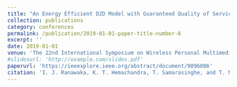 ```yaml
---
title: "An Energy Efficient D2D Model with Guaranteed Quality of Service for Cloud Radio Access Networks"
collection: publications
category: conferences
permalink: /publication/2019-01-01-paper-title-number-6
excerpt: ''
date: 2019-01-01
venue: 'The 22nd International Symposium on Wireless Personal Multimedia Communications'
#slidesurl: 'http://example.com/slides.pdf'
paperurl: 'https://ieeexplore.ieee.org/abstract/document/9096086'
citation: 'I. J. Ranawaka, K. T. Hemachandra, T. Samarasinghe, and T. Nuradha, "An Energy Efficient D2D Model with Guaranteed Quality of Service for Cloud Radio Access Networks," in Proc. 2019 22nd Int. Symp. Wireless Pers. Multimedia Commun. (WPMC), Lisbon, Portugal, 2019, pp. 1-6, doi: 10.1109/WPMC48795.2019.9096086'
---
```

